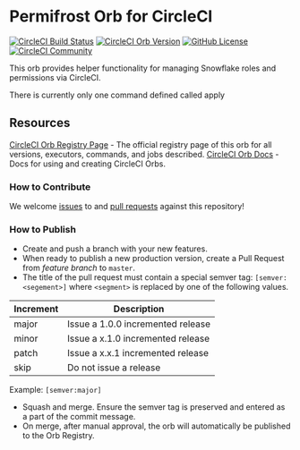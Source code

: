 # Permifrost Orb for CircleCI

[![CircleCI Build Status](https://circleci.com/gh/hightouchio/permifrost-orb.svg?style=shield "CircleCI Build Status")](https://circleci.com/gh/hightouchio/permifrost-orb) [![CircleCI Orb Version](https://img.shields.io/badge/endpoint.svg?url=https://badges.circleci.io/orb/hightouchio/permifrost-orb)](https://circleci.com/orbs/registry/orb/hightouchio/permifrost-orb) [![GitHub License](https://img.shields.io/badge/license-MIT-lightgrey.svg)](https://raw.githubusercontent.com/hightouchio/permifrost-orb/master/LICENSE) [![CircleCI Community](https://img.shields.io/badge/community-CircleCI%20Discuss-343434.svg)](https://discuss.circleci.com/c/ecosystem/orbs)

This orb provides helper functionality for managing Snowflake roles and
permissions via CircleCI.

There is currently only one command defined called apply

## Resources

[CircleCI Orb Registry Page](https://circleci.com/orbs/registry/orb/hightouchio/permifrost-orb) - The official registry page of this orb for all versions, executors, commands, and jobs described.
[CircleCI Orb Docs](https://circleci.com/docs/2.0/orb-intro/#section=configuration) - Docs for using and creating CircleCI Orbs.

### How to Contribute

We welcome [issues](https://github.com/hightouchio/permifrost-orb/issues) to
and [pull requests](https://github.com/hightouchio/permifrost-orb/pulls) against
this repository!

### How to Publish

- Create and push a branch with your new features.
- When ready to publish a new production version, create a Pull Request
  from _feature branch_ to `master`.
- The title of the pull request must contain a special semver
  tag: `[semver:<segement>]` where `<segment>` is replaced by one of the following values.

| Increment | Description                       |
| --------- | --------------------------------- |
| major     | Issue a 1.0.0 incremented release |
| minor     | Issue a x.1.0 incremented release |
| patch     | Issue a x.x.1 incremented release |
| skip      | Do not issue a release            |

Example: `[semver:major]`

- Squash and merge. Ensure the semver tag is preserved and entered as a part
  of the commit message.
- On merge, after manual approval, the orb will automatically be published to
  the Orb Registry.
